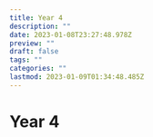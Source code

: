 ```yaml
---
title: Year 4
description: ""
date: 2023-01-08T23:27:48.978Z
preview: ""
draft: false
tags: ""
categories: ""
lastmod: 2023-01-09T01:34:48.485Z
---
```

# Year 4